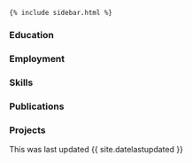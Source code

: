 
    {% include sidebar.html %}
### Education

### Employment

### Skills

### Publications

### Projects

This was last updated {{ site.datelastupdated }}

